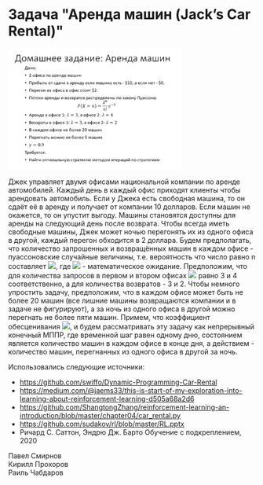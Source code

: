 # Задача "Аренда машин (Jack’s Car Rental)"
<img src="img/task.png" alt="Image of task" width="70%" height="70%">

Джек управляет двумя офисами национальной компании по аренде автомобилей. Каждый день в каждый офис приходят клиенты чтобы арендовать автомобиль. Если у Джека есть свободная машина, то он сдаёт её в аренду и получает от компании 10 долларов. Если машин не окажется, то он упустит выгоду. Машины становятся доступны для аренды на следующий день после возврата. Чтобы всегда иметь свободные машины, Джек может ночью перегонять их из одного офиса в другой, каждый перегон обходится в 2 доллара. Будем предполагать, что количество запрошенных и возвращённых машин в каждом офисе - пуассоновские случайные величины, т.е. вероятность что число равно n составляет <img src="https://render.githubusercontent.com/render/math?math=(\lambda^n/n!)e^{-\lambda}">, где <img src="https://render.githubusercontent.com/render/math?math=\lambda"> - математическое ожидание. Предположим, что для количества запросов в первом и втором офисах <img src="https://render.githubusercontent.com/render/math?math=\lambda"> равно 3 и 4 соответственно, а для количества возвратов - 3 и 2. Чтобы немного упростить задачу, предположим, что в каждом офисе может быть не более 20 машин (все лишние машины возвращаются компании и в задаче не фигурируют), а за ночь из одного офиса в другой можно перегнать не более пяти машин. Примем, что коэффициент обесценивания <img src="https://render.githubusercontent.com/render/math?math=\gamma = 0.9">, и будем рассматривать эту задачу как непрерывный конечный МППР, где временной шаг равен одному дню, состоянием является количество машин в каждом офисе в конце дня, а действием - количество машин, перегнанных из одного офиса в другой за ночь.

Использовались следующие источники:
- https://github.com/swiffo/Dynamic-Programming-Car-Rental
- https://medium.com/@jaems33/this-is-start-of-my-exploration-into-learning-about-reinforcement-learning-d505a68a2d6
- https://github.com/ShangtongZhang/reinforcement-learning-an-introduction/blob/master/chapter04/car_rental.py
- https://github.com/sudakov/rl/blob/master/RL.pptx
- Ричард С. Саттон, Эндрю Дж. Барто Обучение с подкреплением, 2020



Павел Смирнов<br>
Кирилл Прохоров<br>
Раиль Чабдаров<br>


